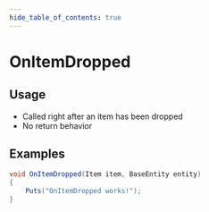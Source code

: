 ```yaml
---
hide_table_of_contents: true
---
```


# OnItemDropped

## Usage

* Called right after an item has been dropped
* No return behavior

## Examples

```csharp title=""
void OnItemDropped(Item item, BaseEntity entity)
{
    Puts("OnItemDropped works!");
}
```
